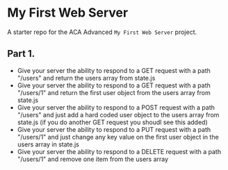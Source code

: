 # My First Web Server

A starter repo for the ACA Advanced `My First Web Server` project.

## Part 1.
* Give your server the ability to respond to a GET request with a path "/users" and return the users array from state.js
* Give your server the ability to respond to a GET request with a path "/users/1" and return the first user object from the users array from state.js
* Give your server the ability to respond to a POST request with a path "/users" and just add a hard coded user object to the users array from state.js (if you do another GET request you shoudl see this added)
* Give your server the ability to respond to a PUT request with a path "/users/1" and just change any key value on the first user object in the users array in state.js
* Give your server the ability to respond to a DELETE request with a path "/users/1" and remove one item from the users array
